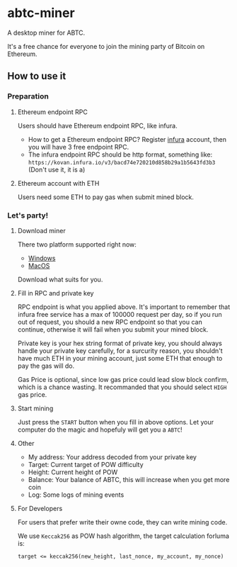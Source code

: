 # abtc-miner
A desktop miner for ABTC.

It's a free chance for everyone to join the mining party of Bitcoin on Ethereum.

## How to use it

### Preparation
1. Ethereum endpoint RPC

    Users should have Ethereum endpoint RPC, like infura.
    * How to get a Ethereum endpoint RPC? Register [infura](https://infura.io/) account, then you will have 3 free endpoint RPC.
    * The infura endpoint RPC should be http format, something like: `https://kovan.infura.io/v3/bacd74e720210d858b29a1b5643fd3b3` (Don't use it, it is a)
   
2. Ethereum account with ETH

    Users need some ETH to pay gas when submit mined block.


### Let's party!

1. Download miner

    There two platform supported right now: 
    * [Windows](https://github.com/Algorithmic-Bitcoin/abtc-miner/releases/download/0.1.0/Miner-0.1.0.exe)
    * [MacOS](https://github.com/Algorithmic-Bitcoin/abtc-miner/releases/download/0.1.0/Miner-0.1.0.dmg) 
    
    Download what suits for you.

2. Fill in RPC and private key

    RPC endpoint is what you applied above. It's important to remember that infura free service has a max of 100000 request per day, so if you run out of request, you should a new RPC endpoint so that you can continue, otherwise it will fail when you submit your mined block.
    
    Private key is your hex string format of private key, you should always handle your private key carefully, for a surcurity reason, you shouldn't have much ETH in your mining account, just some ETH that enough to pay the gas will do.
    
    Gas Price is optional, since low gas price could lead slow block confirm, which is a chance wasting. It recommanded that you should select `HIGH` gas price.
    
3. Start mining

    Just press the `START` button when you fill in above options. Let your computer do the magic and hopefuly will get you a `ABTC`!
      
4. Other

    * My address: Your address decoded from your private key
    * Target: Current target of POW difficulty
    * Height: Current height of POW
    * Balance: Your balance of ABTC, this will increase when you get more coin
    * Log: Some logs of mining events
    
 5. For Developers
 
    For users that prefer write their owne code, they can write mining code.
    
    We use `Keccak256` as POW hash algorithm, the target calculation forluma is: 
    ```
    target <= keccak256(new_height, last_nonce, my_account, my_nonce)
    ```

